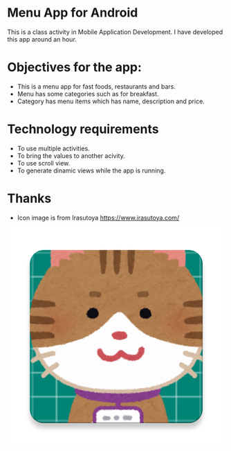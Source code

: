 # Menu App for Android

This is a class activity in Mobile Application Development.
I have developed this app around an hour.

# Objectives for the app:

- This is a menu app for fast foods, restaurants and bars.
- Menu has some categories such as for breakfast.
- Category has menu items which has name, description and price.

# Technology requirements

- To use multiple activities.
- To bring the values to another acivity.
- To use scroll view.
- To generate dinamic views while the app is running.

# Thanks

- Icon image is from Irasutoya <https://www.irasutoya.com/>

![Logo](https://raw.githubusercontent.com/elf/AIS_SOFT708_20190607_Menu/master/app/src/main/ic_launcher-web.png)
